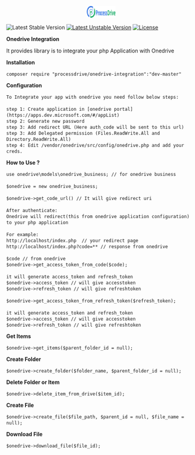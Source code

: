 <p align="center">
  <img src="https://raw.githubusercontent.com/antony382/roles-and-permission/master/public/images/logo.png" style="width: 15% !important;max-width: 20% !important;">
</p>

![Latest Stable Version](https://poser.pugx.org/laravel/laravel/v/stable) [![Latest Unstable Version](https://poser.pugx.org/laravel/laravel/v/unstable)](https://packagist.org/packages/laravel/laravel) [![License](https://poser.pugx.org/laravel/laravel/license)](https://packagist.org/packages/laravel/laravel)

**Onedrive Integration**

It provides library is to integrate your php Application with Onedrive

**Installation**
````
composer require "processdrive/onedrive-integration":"dev-master"
````
**Configuration**
````
To Integrate your app with onedrive you need follow below steps:

step 1: Create application in [onedrive portal](https://apps.dev.microsoft.com/#/appList)
step 2: Generate new password
step 3: Add redirect URL (Here auth_code will be sent to this url)
step 3: Add Delegated permission (Files.ReadWrite.All and Directory.ReadWrite.All)
step 4: Edit /vendor/onedrive/src/config/onedrive.php and add your creds. 
````

**How to Use ?**
````
use onedrive\models\onedrive_business; // for onedrive business

$onedrive = new onedrive_business;

$onedrive->get_code_url() // It will give redirect uri

After authenticate:
Onedrive will redirect(this from onedrive application configuration) to your php application

For example:
http://localhost/index.php  // your redirect page
http://localhost/index.php?code=** // response from onedrive

$code // from onedrive
$onedrive->get_access_token_from_code($code);

it will generate access_token and refresh_token
$onedrive->access_token // will give accesstoken
$onedrive->refresh_token // will give refreshtoken

$onedrive->get_access_token_from_refresh_token($refresh_token);

it will generate access_token and refresh_token
$onedrive->access_token // will give accesstoken
$onedrive->refresh_token // will give refreshtoken
````

**Get Items**
````
$onedrive->get_items($parent_folder_id = null); 
````
**Create Folder**
````
$onedrive->create_folder($folder_name, $parent_folder_id = null); 
````
**Delete Folder or Item**
````
$onedrive->delete_item_from_drive($item_id);
````
**Create File**
````
$onedrive->create_file($file_path, $parent_id = null, $file_name = null);
````
**Download File**
````
$onedrive->download_file($file_id);
````
